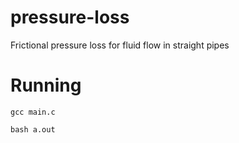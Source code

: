 # pressure-loss
Frictional pressure loss for fluid flow in straight pipes

# Running

`gcc main.c`

`bash a.out`
